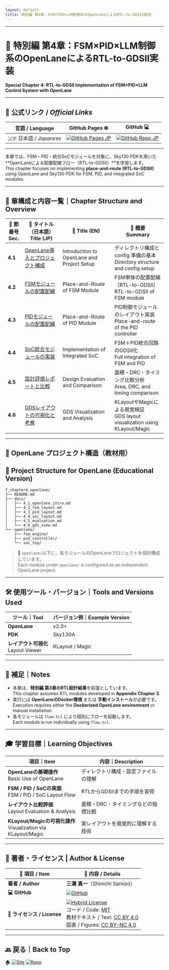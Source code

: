 ```yaml
---
layout: default
title: 特別編 第4章：FSM×PID×LLM制御系のOpenLaneによるRTL-to-GDSII実装 
---
```


---

# 📘 特別編 第4章：FSM×PID×LLM制御系のOpenLaneによるRTL-to-GDSII実装  
**Special Chapter 4: RTL-to-GDSII Implementation of FSM×PID×LLM Control System with OpenLane**

---

## 🔗 公式リンク / *Official Links*

| 言語 / Language | GitHub Pages 🌐 | GitHub 💻 |
|-----------------|----------------|-----------|
| 🇯🇵 日本語 / *Japanese* | [![GitHub Pages JP](https://img.shields.io/badge/GitHub%20Pages-日本語版-brightgreen?logo=github)](https://samizo-aitl.github.io/Edusemi-v4x/f_chapter4_openlane/) | [![GitHub Repo JP](https://img.shields.io/badge/GitHub-日本語版-blue?logo=github)](https://github.com/Samizo-AITL/Edusemi-v4x/tree/main/f_chapter4_openlane) |

---

本章では、FSM・PID・統合SoCモジュールを対象に、Sky130 PDKを用いた  
**OpenLaneによる配置配線フロー（RTL-to-GDSII）**を学習します。  
This chapter focuses on implementing **place-and-route (RTL-to-GDSII)** using OpenLane and Sky130 PDK for FSM, PID, and integrated SoC modules.

---

## 🧭 章構成と内容一覧｜Chapter Structure and Overview

| 🔢 **節番号**<br>**Sec.** | 📖 **タイトル（日本語）**<br>**Title (JP)** | 📘 **Title (EN)** | 📝 **概要**<br>**Summary** |
|--------------------------|---------------------------------------------|-------------------|-----------------------------|
| **4.1** | [OpenLane導入とプロジェクト構成](docs/4_1_openlane_intro.md) | Introduction to OpenLane and Project Setup | ディレクトリ構成と config 準備の基本<br>Directory structure and config setup |
| **4.2** | [FSMモジュールの配置配線](docs/4_2_fsm_layout.md) | Place-and-Route of FSM Module | FSM単体の配置配線（RTL-to-GDSII）<br>RTL-to-GDSII of FSM module |
| **4.3** | [PIDモジュールの配置配線](docs/4_3_pid_layout.md) | Place-and-Route of PID Module | PID制御モジュールのレイアウト実装<br>Place-and-route of the PID controller |
| **4.4** | [SoC統合モジュールの実装](docs/4_4_soc_layout.md) | Implementation of Integrated SoC | FSM＋PID統合回路のGDSII化<br>Full integration of FSM and PID |
| **4.5** | [設計評価レポートと比較](docs/4_5_evaluation.md) | Design Evaluation and Comparison | 面積・DRC・タイミング比較分析<br>Area, DRC, and timing comparison |
| **4.6** | [GDSレイアウトの可視化と考察](docs/4_6_gds_view.md) | GDS Visualization and Analysis | KLayoutやMagicによる視覚検証<br>GDS layout visualization using KLayout/Magic |

---

## 🧱 OpenLane プロジェクト構造（教材用）  
## 🧱 Project Structure for OpenLane (Educational Version)

```plaintext
f_chapter4_openlane/
├── README.md
├── docs/
│   ├── 4_1_openlane_intro.md
│   ├── 4_2_fsm_layout.md
│   ├── 4_3_pid_layout.md
│   ├── 4_4_soc_layout.md
│   ├── 4_5_evaluation.md
│   └── 4_6_gds_view.md
└── openlane/
    ├── fsm_engine/
    ├── pid_controller/
    └── soc_top/
```

> 📂 `openlane/`以下に、各モジュールのOpenLaneプロジェクトを個別構成しています。  
> Each module under `openlane/` is configured as an independent OpenLane project.

---

## 🛠️ 使用ツール・バージョン｜Tools and Versions Used

| ツール｜Tool | バージョン例｜Example Version |
|-------------|----------------------|
| **OpenLane** | v2.0+ |
| **PDK** | Sky130A |
| **レイアウト可視化**<br>Layout Viewer | KLayout / Magic |

---

## 📌 補足｜Notes

- 本章は、**特別編 第3章のRTL設計結果**を前提としています。  
  This chapter assumes RTL modules developed in **Appendix Chapter 3**.
- 実行には **OpenLaneのDocker環境** または **手動インストール**が必要です。  
  Execution requires either the **Dockerized OpenLane environment** or manual installation.
- 各モジュールは `flow.tcl` により個別にフローを起動します。  
  Each module is run individually using `flow.tcl`.

---

## 🎓 学習目標｜Learning Objectives

| 項目｜Item | 内容｜Description |
|------|------|
| **OpenLaneの基礎操作**<br>Basic Use of OpenLane | ディレクトリ構成・設定ファイルの理解 |
| **FSM / PID / SoCの実装**<br>FSM / PID / SoC Layout Flow | RTLからGDSIIまでの手順を習得 |
| **レイアウト比較評価**<br>Layout Evaluation & Analysis | 面積・DRC・タイミングなどの指標比較 |
| **KLayout/Magicの可視化操作**<br>Visualization via KLayout/Magic | 実レイアウトを視覚的に理解する技術 |

---

## 👤 **著者・ライセンス | Author & License**

| 📌 項目 / Item | 📄 内容 / Details |
|------|------|
| **著者 / Author** | **三溝 真一**（Shinichi Samizo） |
| **💻 GitHub** | [![GitHub](https://img.shields.io/badge/GitHub-Samizo--AITL-blue?style=for-the-badge&logo=github)](https://github.com/Samizo-AITL) |
| **📜 ライセンス / License** | [![Hybrid License](https://img.shields.io/badge/License-Hybrid-blueviolet?style=for-the-badge)](https://samizo-aitl.github.io/Edusemi-v4x/#-ライセンス--license)<br>コード / Code: [MIT](https://opensource.org/licenses/MIT)<br>教材テキスト / Text: [CC BY 4.0](https://creativecommons.org/licenses/by/4.0/)<br>図表 / Figures: [CC BY-NC 4.0](https://creativecommons.org/licenses/by-nc/4.0/) |

---

## 🔙 戻る｜Back to Top

🏠 [![Site](https://img.shields.io/badge/Site-Edusemi--v4x-lightgrey?style=for-the-badge&logo=githubpages&labelColor=555&color=brightgreen)](../) [![Repo](https://img.shields.io/badge/Repo-Edusemi--v4x-lightgrey?style=for-the-badge&logo=github&labelColor=555&color=blue)](https://github.com/Samizo-AITL/Edusemi-v4x)
